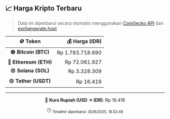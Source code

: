 

<!-- HARGA_KRIPTO -->
## 📈 Harga Kripto Terbaru

> Data ini diperbarui secara otomatis menggunakan [CoinGecko API](https://www.coingecko.com/) dan [exchangerate.host](https://exchangerate.host/)

<div align="center">

| 🪙 Token | 💰 Harga (IDR) |
|:------:|---------------:|
| 🟠 **Bitcoin (BTC)**   | Rp 1.783.718.690 |
| 🔵 **Ethereum (ETH)**  | Rp 72.061.927 |
| 🟣 **Solana (SOL)**    | Rp 3.328.309 |
| 🟢 **Tether (USDT)**   | Rp 16.419 |

---

💱 **Kurs Rupiah (USD → IDR)**: Rp 16.418

🕒 <sub>Terakhir diperbarui: 30/8/2025, 18.53.48</sub>

</div>
<!-- /HARGA_KRIPTO -->